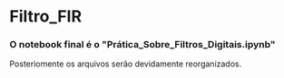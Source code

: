 # Filtro_FIR

### O notebook final é o "Prática_Sobre_Filtros_Digitais.ipynb"
Posteriomente os arquivos serão devidamente reorganizados.
